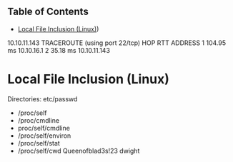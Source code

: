 ## Table of Contents

- [Local File Inclusion (Linux)](#local\file\inclusion\(linux))

10.10.11.143
TRACEROUTE (using port 22/tcp)
HOP RTT       ADDRESS
1   104.95 ms 10.10.16.1
2   35.18 ms  10.10.11.143


# Local File Inclusion (Linux)

Directories: etc/passwd
- /proc/self
- /proc/cmdline
- proc/self/cmdline
- /proc/self/environ
- /proc/self/stat
- /proc/self/cwd
Queenofblad3s!23
dwight


